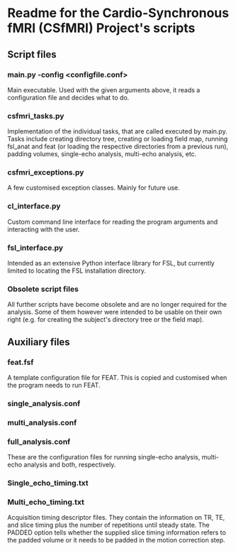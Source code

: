 # Readme for the Cardio-Synchronous fMRI (CSfMRI) Project's scripts

## Script files

### main.py -config <configfile.conf>
Main executable. Used with the given arguments above, it reads a configuration file and decides what to do.

### csfmri_tasks.py
Implementation of the individual tasks, that are called executed by main.py. Tasks include creating directory tree, creating or loading field map, running fsl_anat and feat (or loading the respective directories from a previous run), padding volumes, single-echo analysis, multi-echo analysis, etc.

### csfmri_exceptions.py
A few customised exception classes. Mainly for future use.

### cl_interface.py
Custom command line interface for reading the program arguments and interacting with the user.

### fsl_interface.py
Intended as an extensive Python interface library for FSL, but currently limited to locating the FSL installation directory.

### Obsolete script files
All further scripts have become obsolete and are no longer required for the analysis. Some of them however were intended to be usable on their own right (e.g. for creating the subject's directory tree or the field map).

## Auxiliary files

### feat.fsf
A template configuration file for FEAT. This is copied and customised when the program needs to run FEAT.

### single_analysis.conf
### multi_analysis.conf
### full_analysis.conf
These are the configuration files for running single-echo analysis, multi-echo analysis and both, respectively.

### Single_echo_timing.txt
### Multi_echo_timing.txt
Acquisition timing descriptor files. They contain the information on TR, TE, and slice timing plus the number of repetitions until steady state. The PADDED option tells whether the supplied slice timing information refers to the padded volume or it needs to be padded in the motion correction step.
